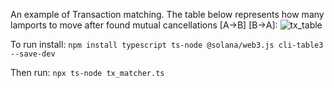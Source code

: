 An example of Transaction matching.
The table below represents how many lamports to move after found mutual cancellations [A->B] [B->A]:
![tx_table](https://github.com/user-attachments/assets/899d17e2-0d1d-4ccd-8977-c3bcd5e0a639)

To run install:
```npm install typescript ts-node @solana/web3.js cli-table3 --save-dev```

Then run:
```npx ts-node tx_matcher.ts```
